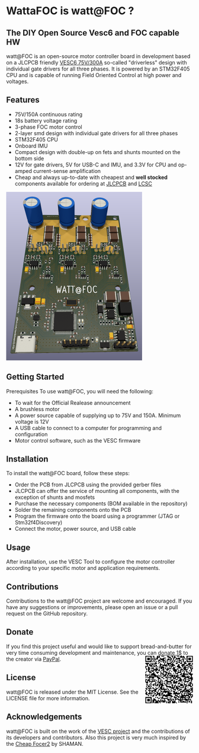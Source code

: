 # WattaFOC is watt@FOC ?

## The DIY Open Source Vesc6 and FOC capable HW

watt@FOC is an open-source motor controller board in development based on a JLCPCB friendly [VESC6 75V/300A](https://vesc-project.com/sites/default/files/Benjamin%20Posts/vesc_75_300.pdf) so-called "driverless" design with individual gate drivers for all three phases. It is powered by an STM32F405 CPU and is capable of running Field Oriented Control at high power and voltages.

## Features
* 75V/150A continuous rating
* 18s battery voltage rating
* 3-phase FOC motor control
* 2-layer smd design with individual gate drivers for all three phases
* STM32F405 CPU
* Onboard IMU
* Compact design with double-up on fets and shunts mounted on the bottom side
* 12V for gate drivers, 5V for USB-C and IMU, and 3.3V for CPU and op-amped current-sense amplification
* Cheap and always up-to-date with cheapest and **well stocked** components available for ordering at [JLCPCB](https://jlcpcb.com/) and [LCSC](https://www.lcsc.com)
<img src="ns.png"  width="367" height="455">

## Getting Started
Prerequisites
To use watt@FOC, you will need the following:

* To wait for the Official Realease announcement
* A brushless motor
* A power source capable of supplying up to 75V and 150A. Minimum voltage is 12V
* A USB cable to connect to a computer for programming and configuration
* Motor control software, such as the VESC firmware

## Installation
To install the watt@FOC board, follow these steps:

* Order the PCB from JLCPCB using the provided gerber files
* JLCPCB can offer the service of mounting all components, with the exception of shunts and mosfets
* Purchase the necessary components (BOM available in the repository)
* Solder the remaining components onto the PCB
* Program the firmware onto the board using a programmer (JTAG or Stm32f4Discovery)
* Connect the motor, power source, and USB cable

## Usage
After installation, use the VESC Tool to configure the motor controller according to your specific motor and application requirements.

## Contributions
Contributions to the watt@FOC project are welcome and encouraged. If you have any suggestions or improvements, please open an issue or a pull request on the GitHub repository.

## Donate
If you find this project useful and would like to support bread-and-butter for very time consuming development and maintenance, you can [donate 1$](https://www.paypal.com/donate/?business=R5QUC7RNEPKDC&no_recurring=0&item_name=A+small+but+important+contribution+for+Development+and+Maintenance.+Thank+You+very+much.&currency_code=USD) to the creator via [PayPal](https://www.paypal.com/donate/?business=R5QUC7RNEPKDC&no_recurring=0&item_name=A+small+but+important+contribution+for+Development+and+Maintenance.+Thank+You+very+much.&currency_code=USD).
<img align="right" src="QR-kode.png">


## License
watt@FOC is released under the MIT License. See the LICENSE file for more information.

## Acknowledgements
watt@FOC is built on the work of the [VESC project](https://github.com/vedderb/bldc) and the contributions of its developers and contributors. Also this project is very much inspired by the [Cheap Focer2](https://github.com/shamansystems/Cheap-FOCer-2/blob/Developer-Branch/README.md) by SHAMAN.
